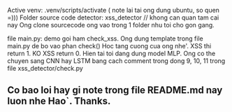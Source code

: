 Active venv: .venv/scripts/activate ( note lai tai ong dung ubuntu, so quen =)))
Folder source code detector: xss_detector // khong can quan tam cai nay
Ong clone sourcecode ong vao trong 1 folder nhu toi cho gon gang.

file main.py: demo goi ham check_xss. 
Ong dung template trong file main.py de bo vao phan check() Hoc tang cuong cua ong nhe'. XSS thi return 1. KO XSS return 0.
Hien tai toi dang dung model MLP. Ong co the chuyen sang CNN hay LSTM bang cach comment trong dong 9, 10, 11 trong file xss_detector/check.py

Co bao loi hay gi note trong file README.md nay luon nhe Hao`.
Thanks.
-----------